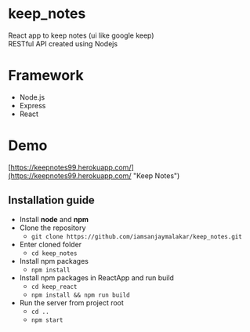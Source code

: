 # keep_notes
React app to keep notes (ui like google keep)  
RESTful API created using Nodejs


# Framework
- Node.js
- Express
- React


# Demo
[https://keepnotes99.herokuapp.com/](https://keepnotes99.herokuapp.com/ "Keep Notes")


## Installation guide 
  * Install __node__ and __npm__
  * Clone the repository
    * ```git clone https://github.com/iamsanjaymalakar/keep_notes.git```
  * Enter cloned folder
    * ```cd keep_notes```
  * Install npm packages
    * ```npm install```
  * Install npm packages in ReactApp and run build
    * ```cd keep_react```
    * ```npm install && npm run build```
  * Run the server from project root
    * ```cd ..```
    * ```npm start```
